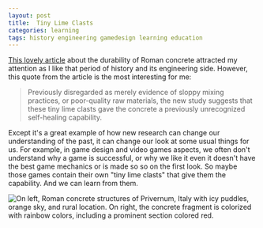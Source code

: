 ```yaml
---
layout: post
title:  Tiny Lime Clasts
categories: learning
tags: history engineering gamedesign learning education
---
```


[This lovely article](https://news.mit.edu/2023/roman-concrete-durability-lime-casts-0106) about the durability of Roman concrete attracted my attention as I like that period of history and its engineering side. However, this quote from the article is the most interesting for me:

> Previously disregarded as merely evidence of sloppy mixing practices, or poor-quality raw materials, the new study suggests that these tiny lime clasts gave the concrete a previously unrecognized self-healing capability.

Except it's a great example of how new research can change our understanding of the past, it can change our look at some usual things for us. For example, in game design and video games aspects, we often don't understand why a game is successful, or why we like it even it doesn't have the best game mechanics or is made so so on the first look. So maybe those games contain their own "tiny lime clasts" that give them the capability. And we can learn from them.

![On left, Roman concrete structures of Privernum, Italy with icy puddles, orange sky, and rural location. On right, the concrete fragment is colorized with rainbow colors, including a prominent section colored red.](https://news.mit.edu/sites/default/files/styles/news_article__image_gallery/public/images/202301/MIT-RomanConcrete-01-press_0.jpg)